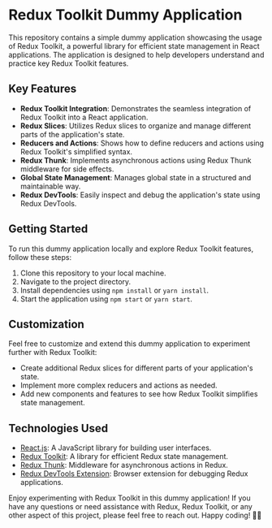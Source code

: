 # Redux Toolkit Dummy Application

This repository contains a simple dummy application showcasing the usage of Redux Toolkit, a powerful library for efficient state management in React applications. The application is designed to help developers understand and practice key Redux Toolkit features.

## Key Features
- **Redux Toolkit Integration**: Demonstrates the seamless integration of Redux Toolkit into a React application.
- **Redux Slices**: Utilizes Redux slices to organize and manage different parts of the application's state.
- **Reducers and Actions**: Shows how to define reducers and actions using Redux Toolkit's simplified syntax.
- **Redux Thunk**: Implements asynchronous actions using Redux Thunk middleware for side effects.
- **Global State Management**: Manages global state in a structured and maintainable way.
- **Redux DevTools**: Easily inspect and debug the application's state using Redux DevTools.

## Getting Started
To run this dummy application locally and explore Redux Toolkit features, follow these steps:

1. Clone this repository to your local machine.
2. Navigate to the project directory.
3. Install dependencies using `npm install` or `yarn install`.
4. Start the application using `npm start` or `yarn start`.

## Customization
Feel free to customize and extend this dummy application to experiment further with Redux Toolkit:

- Create additional Redux slices for different parts of your application's state.
- Implement more complex reducers and actions as needed.
- Add new components and features to see how Redux Toolkit simplifies state management.

## Technologies Used
- [React.js](https://reactjs.org/): A JavaScript library for building user interfaces.
- [Redux Toolkit](https://redux-toolkit.js.org/): A library for efficient Redux state management.
- [Redux Thunk](https://github.com/reduxjs/redux-thunk): Middleware for asynchronous actions in Redux.
- [Redux DevTools Extension](https://github.com/reduxjs/redux-devtools): Browser extension for debugging Redux applications.


Enjoy experimenting with Redux Toolkit in this dummy application! If you have any questions or need assistance with Redux, Redux Toolkit, or any other aspect of this project, please feel free to reach out. Happy coding! 🚀🔥
